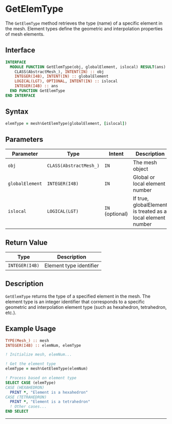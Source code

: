 # GetElemType

The `GetElemType` method retrieves the type (name) of a specific element in the mesh. Element types define the geometric and interpolation properties of mesh elements.

## Interface

```fortran
INTERFACE
  MODULE FUNCTION GetElemType(obj, globalElement, islocal) RESULT(ans)
    CLASS(AbstractMesh_), INTENT(IN) :: obj
    INTEGER(I4B), INTENT(IN) :: globalElement
    LOGICAL(LGT), OPTIONAL, INTENT(IN) :: islocal
    INTEGER(I4B) :: ans
  END FUNCTION GetElemType
END INTERFACE
```

## Syntax

```fortran
elemType = mesh%GetElemType(globalElement, [islocal])
```

## Parameters

| Parameter       | Type                   | Intent          | Description                                                 |
| --------------- | ---------------------- | --------------- | ----------------------------------------------------------- |
| `obj`           | `CLASS(AbstractMesh_)` | `IN`            | The mesh object                                             |
| `globalElement` | `INTEGER(I4B)`         | `IN`            | Global or local element number                              |
| `islocal`       | `LOGICAL(LGT)`         | `IN` (optional) | If true, globalElement is treated as a local element number |

## Return Value

| Type           | Description             |
| -------------- | ----------------------- |
| `INTEGER(I4B)` | Element type identifier |

## Description

`GetElemType` returns the type of a specified element in the mesh. The element type is an integer identifier that corresponds to a specific geometric and interpolation element type (such as hexahedron, tetrahedron, etc.).

## Example Usage

```fortran
TYPE(Mesh_) :: mesh
INTEGER(I4B) :: elemNum, elemType

! Initialize mesh, elemNum...

! Get the element type
elemType = mesh%GetElemType(elemNum)

! Process based on element type
SELECT CASE (elemType)
CASE (HEXAHEDRON)
  PRINT *, "Element is a hexahedron"
CASE (TETRAHEDRON)
  PRINT *, "Element is a tetrahedron"
  ! Other cases...
END SELECT
```

---
